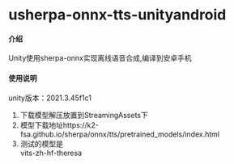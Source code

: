 # usherpa-onnx-tts-unityandroid

#### 介绍
Unity使用sherpa-onnx实现离线语音合成,编译到安卓手机

#### 使用说明
unity版本：2021.3.45f1c1
1.  下载模型解压放置到StreamingAssets下
2.	模型下载地址https://k2-fsa.github.io/sherpa/onnx/tts/pretrained_models/index.html
3.	测试的模型是  
    vits-zh-hf-theresa    

